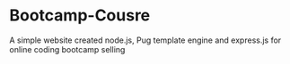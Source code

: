 # Bootcamp-Cousre
A simple website created node.js, Pug template engine and express.js for online coding bootcamp selling
